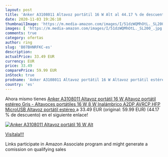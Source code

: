 ```yaml
---
layout: post
title: 'Anker A3108011 Altavoz portátil 16 W Alt al 44.17 % de descuento'
date: 2020-11-03 19:26:10
thumbnailImage: 'https://m.media-amazon.com/images/I/51dzWQMhOtL._SL200_.jpg'
images: [ 'https://m.media-amazon.com/images/I/51dzWQMhOtL._SL200_.jpg' ]
comments: true
category: ofertas
author: ring
slug: 'B07BHNRFKC-es'
description:
actualPrice: 33.49 EUR
currency: EUR
price: 33.49
comparePrice: 59.99 EUR
inStock: true
prodname: 'Anker A3108011 Altavoz portátil 16 W Altavoz portátil estéreo Gris - Altavoces portátiles  16 W  8 W  Inalámbrico  A2DP AVRCP HFP  MicroUSB  Altavoz portátil estéreo '
country: 'es'
---
```


Ahora mismo tienes [Anker A3108011 Altavoz portátil 16 W Altavoz portátil estéreo Gris - Altavoces portátiles  16 W  8 W  Inalámbrico  A2DP AVRCP HFP  MicroUSB  Altavoz portátil estéreo ](https://www.amazon.es/dp/B07BHNRFKC/?tag=tolees-21) a 33.49 EUR (original: 59.99 EUR) (44.17 %  de descuento) en el siguiente enlace!

[![Anker A3108011 Altavoz portátil 16 W Alt](https://m.media-amazon.com/images/I/51dzWQMhOtL._SL200_.jpg)](https://www.amazon.es/dp/B07BHNRFKC/?tag=tolees-21)

[Visítala!!!](https://www.amazon.es/dp/B07BHNRFKC/?tag=tolees-21)

Links participate in Amazon Associate program and might generate a comission on qualifying sales
